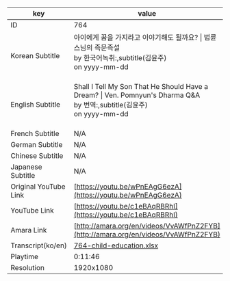 |  key  |  value  |
|-------|---------|
| ID            | 764 |
| Korean Subtitle | 아이에게 꿈을 가지라고 이야기해도 될까요? \| 법륜스님의 즉문즉설<br>by 한국어녹취:,subtitle(김윤주)<br>on yyyy-mm-dd<br><br>|
| English Subtitle | Shall I Tell My Son That He Should Have a Dream? \| Ven. Pomnyun's Dharma Q&A<br>by 번역:,subtitle(김윤주)<br>on yyyy-mm-dd<br><br>|
| French Subtitle | N/A |
| German Subtitle | N/A |
| Chinese Subtitle | N/A |
| Japanese Subtitle | N/A |
| Original YouTube Link  | [https://youtu.be/wPnEAgG6ezA](https://youtu.be/wPnEAgG6ezA) |
| YouTube Link  | [https://youtu.be/c1eBAqRBRhI](https://youtu.be/c1eBAqRBRhI) |
| Amara Link    | [http://amara.org/en/videos/VvAWfPnZ2FYB](http://amara.org/en/videos/VvAWfPnZ2FYB) |
| Transcript(ko/en) | [764-child-education.xlsx](https://github.com/jungtosociety/dharma-qna/raw/master/sub/764/764-child-education.xlsx) |
| Playtime | 0:11:46 |
| Resolution | 1920x1080|
